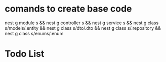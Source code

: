# comands to create base code

nest g module <ModuleName>s && nest g controller <ModuleName>s && nest g service <ModuleName>s && nest g class <ModuleName>s/models/<ModuleName>.entity && nest g class <ModuleName>s/dto/<ModuleName>.dto && nest g class <ModuleName>s/<ModuleName>.repository && nest g class <ModuleName>s/enums/<ModuleName>.enum

# Todo List
